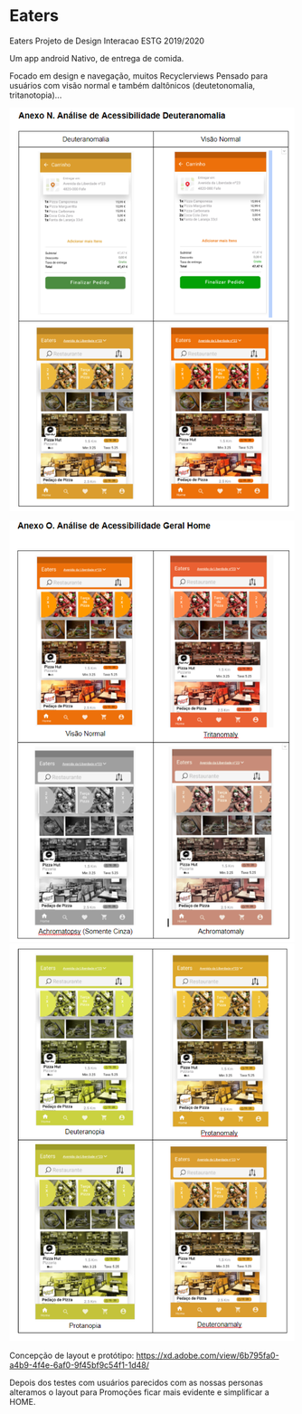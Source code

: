 # Eaters
Eaters Projeto de Design Interacao ESTG 2019/2020

Um app android Nativo, de entrega de comida.

Focado em design e navegação, muitos Recyclerviews
Pensado para usuários com visão normal e também daltônicos (deutetonomalia, tritanotopia)...

![](Images/Analise_Dalt.png)

![](Images/Dalt_Home1.png)
![](Images/Dalt_Home2.png)

Concepção de layout e protótipo: 
https://xd.adobe.com/view/6b795fa0-a4b9-4f4e-6af0-9f45bf9c54f1-1d48/

Depois dos testes com usuários parecidos com as nossas personas alteramos o layout para Promoções ficar mais evidente e simplificar a HOME.
